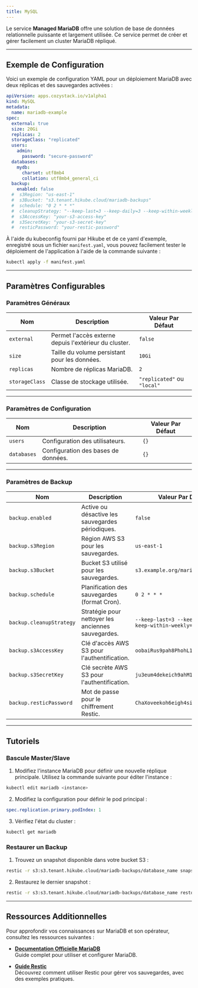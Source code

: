 ```yaml
---
title: MySQL
---
```


Le service **Managed MariaDB** offre une solution de base de données relationnelle puissante et largement utilisée. Ce service permet de créer et gérer facilement un cluster MariaDB répliqué.

---

## Exemple de Configuration

Voici un exemple de configuration YAML pour un déploiement MariaDB avec deux réplicas et des sauvegardes activées :

```yaml
apiVersion: apps.cozystack.io/v1alpha1
kind: MySQL
metadata:
  name: mariadb-example
spec:
  external: true
  size: 20Gi
  replicas: 2
  storageClass: "replicated"
  users:
    admin:
      password: "secure-password"
  databases:
    mydb:
      charset: utf8mb4
      collation: utf8mb4_general_ci
  backup:
    enabled: false
  #  s3Region: "us-east-1"
  #  s3Bucket: "s3.tenant.hikube.cloud/mariadb-backups"
  #  schedule: "0 2 * * *"
  #  cleanupStrategy: "--keep-last=3 --keep-daily=3 --keep-within-weekly=1m"
  #  s3AccessKey: "your-s3-access-key"
  #  s3SecretKey: "your-s3-secret-key"
  #  resticPassword: "your-restic-password"
```

À l'aide du kubeconfig fourni par Hikube et de ce yaml d'exemple, enregistré sous un fichier `manifest.yaml`, vous pouvez facilement tester le déploiement de l'application à l'aide de la commande suivante :

```sh
kubectl apply -f manifest.yaml
```

---

## Paramètres Configurables

### **Paramètres Généraux**

| **Nom**        | **Description**                                      | **Valeur Par Défaut** |
|-----------------|------------------------------------------------------|------------------------|
| `external`     | Permet l'accès externe depuis l'extérieur du cluster. | `false`               |
| `size`         | Taille du volume persistant pour les données.         | `10Gi`                |
| `replicas`     | Nombre de réplicas MariaDB.                           | `2`                   |
| `storageClass` | Classe de stockage utilisée.                          | `"replicated"` ou `"local"`  |

---

### **Paramètres de Configuration**

| **Nom**      | **Description**                   | **Valeur Par Défaut** |
|--------------|-----------------------------------|------------------------|
| `users`      | Configuration des utilisateurs.  | `{}`                  |
| `databases`  | Configuration des bases de données. | `{}`                  |

---

### **Paramètres de Backup**

| **Nom**                  | **Description**                                    | **Valeur Par Défaut**                         |
|---------------------------|----------------------------------------------------|-----------------------------------------------|
| `backup.enabled`         | Active ou désactive les sauvegardes périodiques.  | `false`                                      |
| `backup.s3Region`        | Région AWS S3 pour les sauvegardes.               | `us-east-1`                                  |
| `backup.s3Bucket`        | Bucket S3 utilisé pour les sauvegardes.           | `s3.example.org/mariadb-backups`             |
| `backup.schedule`        | Planification des sauvegardes (format Cron).      | `0 2 * * *`                                  |
| `backup.cleanupStrategy` | Stratégie pour nettoyer les anciennes sauvegardes. | `--keep-last=3 --keep-daily=3 --keep-within-weekly=1m` |
| `backup.s3AccessKey`     | Clé d'accès AWS S3 pour l'authentification.       | `oobaiRus9pah8PhohL1ThaeTa4UVa7gu`           |
| `backup.s3SecretKey`     | Clé secrète AWS S3 pour l'authentification.       | `ju3eum4dekeich9ahM1te8waeGai0oog`           |
| `backup.resticPassword`  | Mot de passe pour le chiffrement Restic.          | `ChaXoveekoh6eigh4siesheeda2quai0`           |

---

## Tutoriels

### Bascule Master/Slave

1. Modifiez l'instance MariaDB pour définir une nouvelle réplique principale. Utilisez la commande suivante pour éditer l'instance :

```bash
kubectl edit mariadb <instance>
```

2. Modifiez la configuration pour définir le pod principal :

```yaml
spec.replication.primary.podIndex: 1
```

3. Vérifiez l'état du cluster :

```bash
kubectl get mariadb
```

### Restaurer un Backup

1. Trouvez un snapshot disponible dans votre bucket S3 :

```bash
restic -r s3:s3.tenant.hikube.cloud/mariadb-backups/database_name snapshots
```

2. Restaurez le dernier snapshot :

```bash
restic -r s3:s3.tenant.hikube.cloud/mariadb-backups/database_name restore latest --target /tmp/
```

---

## Ressources Additionnelles

Pour approfondir vos connaissances sur MariaDB et son opérateur, consultez les ressources suivantes :

- **[Documentation Officielle MariaDB](https://mariadb.com/kb/en/documentation/)**  
  Guide complet pour utiliser et configurer MariaDB.

- **[Guide Restic](https://itnext.io/restic-effective-backup-from-stdin-4bc1e8f083c1)**  
  Découvrez comment utiliser Restic pour gérer vos sauvegardes, avec des exemples pratiques.
  